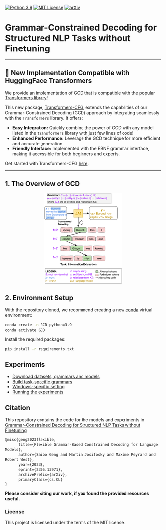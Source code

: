 [![Python 3.9](https://img.shields.io/badge/python-3.9-blue.svg)](https://www.python.org/downloads/release/python-390/)
[![MIT License](https://img.shields.io/github/license/m43/focal-loss-against-heuristics)](LICENSE)
[![arXiv](https://img.shields.io/badge/arXiv-2305.13971-b31b1b.svg)](https://arxiv.org/abs/2305.13971)

# Grammar-Constrained Decoding for Structured NLP Tasks without Finetuning

---

## 🌟 New Implementation Compatible with HuggingFace Transformers

We provide an implementation of GCD that is compatible with the popular [Transformers library](https://github.com/huggingface/transformers)! 

This new package, [Transformers-CFG](https://github.com/epfl-dlab/transformers-CFG), extends the capabilities of our Grammar-Constrained Decoding (GCD) approach by integrating seamlessly with the `Transformers` library. It offers:

- **Easy Integration:** Quickly combine the power of GCD with any model listed in the `transformers` library with just few lines of code!
- **Enhanced Performance:** Leverage the GCD technique for more efficient and accurate generation.
- **Friendly Interface:** Implemented with the EBNF grammar interface, making it accessible for both beginners and experts.

Get started with Transformers-CFG [here](https://github.com/Saibo-creator/transformers-CFG).

---
## 1. The Overview of GCD

<div align="center">
<img src="assets/figures/figure1.png" style="width:50%">
</div>


## 2. Environment Setup

With the repository cloned, we recommend creating a new [conda](https://docs.conda.io/en/latest/) virtual environment:
```bash
conda create -n GCD python=3.9
conda activate GCD
```

Install the required packages:
```bash
pip install -r requirements.txt
```

## Experiments

- [Download datasets, grammars and models](docs/download_data.md)
- [Build task-specific grammars](https://github.com/Saibo-creator/GF_helper)
- [Windows-specific setting](docs/windows.md)
- [Running the experiments](docs/run_experiments.md)


## Citation

This repository contains the code for the models and experiments in [Grammar-Constrained Decoding for Structured NLP Tasks without Finetuning](https://arxiv.org/abs/2305.13971)

```
@misc{geng2023flexible,
      title={Flexible Grammar-Based Constrained Decoding for Language Models},
      author={Saibo Geng and Martin Josifosky and Maxime Peyrard and Robert West},
      year={2023},
      eprint={2305.13971},
      archivePrefix={arXiv},
      primaryClass={cs.CL}
}
```
**Please consider citing our work, if you found the provided resources useful.**<br>


### License
This project is licensed under the terms of the MIT license.
